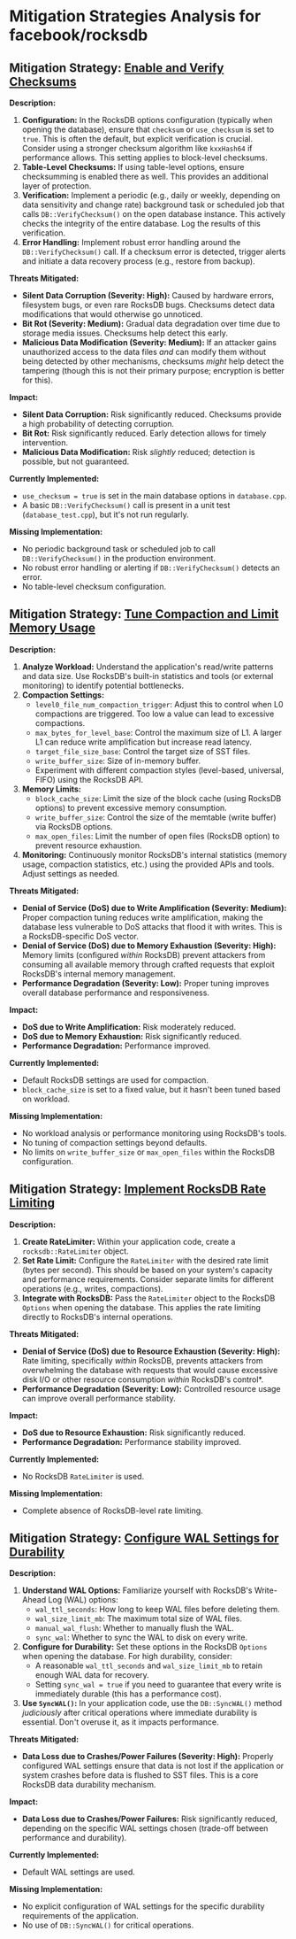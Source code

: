 # Mitigation Strategies Analysis for facebook/rocksdb

## Mitigation Strategy: [Enable and Verify Checksums](./mitigation_strategies/enable_and_verify_checksums.md)

**Description:**
1.  **Configuration:** In the RocksDB options configuration (typically when opening the database), ensure that `checksum` or `use_checksum` is set to `true`.  This is often the default, but explicit verification is crucial.  Consider using a stronger checksum algorithm like `kxxHash64` if performance allows. This setting applies to block-level checksums.
2.  **Table-Level Checksums:** If using table-level options, ensure checksumming is enabled there as well. This provides an additional layer of protection.
3.  **Verification:** Implement a periodic (e.g., daily or weekly, depending on data sensitivity and change rate) background task or scheduled job that calls `DB::VerifyChecksum()` on the open database instance. This actively checks the integrity of the entire database. Log the results of this verification.
4.  **Error Handling:** Implement robust error handling around the `DB::VerifyChecksum()` call. If a checksum error is detected, trigger alerts and initiate a data recovery process (e.g., restore from backup).

**Threats Mitigated:**
*   **Silent Data Corruption (Severity: High):** Caused by hardware errors, filesystem bugs, or even rare RocksDB bugs. Checksums detect data modifications that would otherwise go unnoticed.
*   **Bit Rot (Severity: Medium):** Gradual data degradation over time due to storage media issues. Checksums help detect this early.
*   **Malicious Data Modification (Severity: Medium):** If an attacker gains unauthorized access to the data files *and* can modify them without being detected by other mechanisms, checksums *might* help detect the tampering (though this is not their primary purpose; encryption is better for this).

**Impact:**
*   **Silent Data Corruption:** Risk significantly reduced. Checksums provide a high probability of detecting corruption.
*   **Bit Rot:** Risk significantly reduced. Early detection allows for timely intervention.
*   **Malicious Data Modification:** Risk *slightly* reduced; detection is possible, but not guaranteed.

**Currently Implemented:**
*   `use_checksum = true` is set in the main database options in `database.cpp`.
*   A basic `DB::VerifyChecksum()` call is present in a unit test (`database_test.cpp`), but it's not run regularly.

**Missing Implementation:**
*   No periodic background task or scheduled job to call `DB::VerifyChecksum()` in the production environment.
*   No robust error handling or alerting if `DB::VerifyChecksum()` detects an error.
*   No table-level checksum configuration.

## Mitigation Strategy: [Tune Compaction and Limit Memory Usage](./mitigation_strategies/tune_compaction_and_limit_memory_usage.md)

**Description:**
1.  **Analyze Workload:** Understand the application's read/write patterns and data size. Use RocksDB's built-in statistics and tools (or external monitoring) to identify potential bottlenecks.
2.  **Compaction Settings:**
    *   `level0_file_num_compaction_trigger`: Adjust this to control when L0 compactions are triggered. Too low a value can lead to excessive compactions.
    *   `max_bytes_for_level_base`: Control the maximum size of L1. A larger L1 can reduce write amplification but increase read latency.
    *   `target_file_size_base`: Control the target size of SST files.
    *   `write_buffer_size`: Size of in-memory buffer.
    *   Experiment with different compaction styles (level-based, universal, FIFO) using the RocksDB API.
3.  **Memory Limits:**
    *   `block_cache_size`: Limit the size of the block cache (using RocksDB options) to prevent excessive memory consumption.
    *   `write_buffer_size`: Control the size of the memtable (write buffer) via RocksDB options.
    *   `max_open_files`: Limit the number of open files (RocksDB option) to prevent resource exhaustion.
4.  **Monitoring:** Continuously monitor RocksDB's internal statistics (memory usage, compaction statistics, etc.) using the provided APIs and tools. Adjust settings as needed.

**Threats Mitigated:**
*   **Denial of Service (DoS) due to Write Amplification (Severity: Medium):** Proper compaction tuning reduces write amplification, making the database less vulnerable to DoS attacks that flood it with writes. This is a RocksDB-specific DoS vector.
*   **Denial of Service (DoS) due to Memory Exhaustion (Severity: High):** Memory limits (configured *within* RocksDB) prevent attackers from consuming all available memory through crafted requests that exploit RocksDB's internal memory management.
*   **Performance Degradation (Severity: Low):** Proper tuning improves overall database performance and responsiveness.

**Impact:**
*   **DoS due to Write Amplification:** Risk moderately reduced.
*   **DoS due to Memory Exhaustion:** Risk significantly reduced.
*   **Performance Degradation:** Performance improved.

**Currently Implemented:**
*   Default RocksDB settings are used for compaction.
*   `block_cache_size` is set to a fixed value, but it hasn't been tuned based on workload.

**Missing Implementation:**
*   No workload analysis or performance monitoring using RocksDB's tools.
*   No tuning of compaction settings beyond defaults.
*   No limits on `write_buffer_size` or `max_open_files` within the RocksDB configuration.

## Mitigation Strategy: [Implement RocksDB Rate Limiting](./mitigation_strategies/implement_rocksdb_rate_limiting.md)

**Description:**
1.  **Create RateLimiter:** Within your application code, create a `rocksdb::RateLimiter` object.
2.  **Set Rate Limit:** Configure the `RateLimiter` with the desired rate limit (bytes per second). This should be based on your system's capacity and performance requirements. Consider separate limits for different operations (e.g., writes, compactions).
3.  **Integrate with RocksDB:** Pass the `RateLimiter` object to the RocksDB `Options` when opening the database. This applies the rate limiting directly to RocksDB's internal operations.

**Threats Mitigated:**
*   **Denial of Service (DoS) due to Resource Exhaustion (Severity: High):** Rate limiting, specifically *within* RocksDB, prevents attackers from overwhelming the database with requests that would cause excessive disk I/O or other resource consumption *within* RocksDB's control*.
*   **Performance Degradation (Severity: Low):** Controlled resource usage can improve overall performance stability.

**Impact:**
*   **DoS due to Resource Exhaustion:** Risk significantly reduced.
*   **Performance Degradation:** Performance stability improved.

**Currently Implemented:**
*   No RocksDB `RateLimiter` is used.

**Missing Implementation:**
*   Complete absence of RocksDB-level rate limiting.

## Mitigation Strategy: [Configure WAL Settings for Durability](./mitigation_strategies/configure_wal_settings_for_durability.md)

**Description:**
1.  **Understand WAL Options:** Familiarize yourself with RocksDB's Write-Ahead Log (WAL) options:
    *   `wal_ttl_seconds`: How long to keep WAL files before deleting them.
    *   `wal_size_limit_mb`: The maximum total size of WAL files.
    *   `manual_wal_flush`: Whether to manually flush the WAL.
    *   `sync_wal`: Whether to sync the WAL to disk on every write.
2.  **Configure for Durability:** Set these options in the RocksDB `Options` when opening the database.  For high durability, consider:
    *   A reasonable `wal_ttl_seconds` and `wal_size_limit_mb` to retain enough WAL data for recovery.
    *   Setting `sync_wal = true` if you need to guarantee that every write is immediately durable (this has a performance cost).
3.  **Use `SyncWAL()`:** In your application code, use the `DB::SyncWAL()` method *judiciously* after critical operations where immediate durability is essential.  Don't overuse it, as it impacts performance.

**Threats Mitigated:**
*   **Data Loss due to Crashes/Power Failures (Severity: High):** Properly configured WAL settings ensure that data is not lost if the application or system crashes before data is flushed to SST files. This is a core RocksDB data durability mechanism.

**Impact:**
*   **Data Loss due to Crashes/Power Failures:** Risk significantly reduced, depending on the specific WAL settings chosen (trade-off between performance and durability).

**Currently Implemented:**
*   Default WAL settings are used.

**Missing Implementation:**
*   No explicit configuration of WAL settings for the specific durability requirements of the application.
*   No use of `DB::SyncWAL()` for critical operations.

